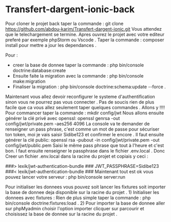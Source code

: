 # Transfert-dargent-ionic-back
Pour cloner le projet back taper la commande : git clone https://github.com/abdou-karim/Transfert-dargent-ionic.git
Vous attendez que le telechargement se termine.
Apres ouvrez le projet avec votre editeur preferé par exemple phpStorm ou Vscode .
Taper la commande : composer install pour mettre a jour les dependances .

Pour :
- creer la base de donnee taper la commande : php bin/console doctrine:database:create
- Ensuite faite la migration avec la commande : php bin/console make:migration 
- Finaliser la migration : php bin/console doctrine:schema:update --force .

Maintenant vous allez devoir reconfigurer le systeme d'authentification sinon vous ne pourrez pas vous connecter .
Pas de soucis rien de plus facile que ca vous allez seulement taper quelques commandes . Allons y !!!!
Pour commancer taper la commande : mkdir config/jwt
Nous allons ensuite générer la clé privé avec openssl: openssl genrsa -out config/jwt/private.pem -aes256 4096
La console va te demander de renseigner un pass phrase, c'est comme un mot de passe pour sécuriser ton token, moi je vais saisir Sidibe123 et confirmer le encore .
Il faut ensuite générer la clé public: openssl rsa -pubout -in config/jwt/private.pem -out config/jwt/public.pem
Saisi le même pass phrase que tout à l'heure et c'est bon.
l faut ensuite renseigner le passphrase dans le fichier .env.local .
Donc Creer un fichier .env.local dans la racine du projet et copiais y ceci :

###> lexik/jwt-authentication-bundle ###
JWT_PASSPHRASE=Sidibe123
###< lexik/jwt-authentication-bundle ###
Maintenant tout est ok vous pouvez lancer votre serveur : php bin/console server:run

Pour initialiser les donnees vous pouvez soit lancer les fixtures soit importer la base de donnee deja disponible sur la racine du projet .
1)
Initialiser les donnees avec fixtures :
Rien de plus simple taper la commande : php bin/console doctrine:fixtures:load .
2) Pour importer la base de donnee aller sur phpMyadmin choisir l'option importer clicquer sur parcourir et choisissez la base de donnee sur la racine du projet .
